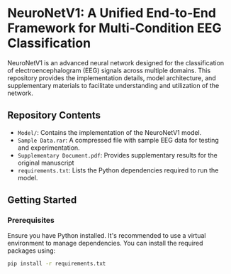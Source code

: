 # NeuroNetV1: A Unified End-to-End Framework for Multi-Condition EEG Classification

NeuroNetV1 is an advanced neural network designed for the classification of electroencephalogram (EEG) signals across multiple domains. This repository provides the implementation details, model architecture, and supplementary materials to facilitate understanding and utilization of the network.

## Repository Contents

- `Model/`: Contains the implementation of the NeuroNetV1 model.
- `Sample Data.rar`: A compressed file with sample EEG data for testing and experimentation.
- `Supplementary Document.pdf`: Provides supplementary results for the original manuscript
- `requirements.txt`: Lists the Python dependencies required to run the model.

## Getting Started

### Prerequisites

Ensure you have Python installed. It's recommended to use a virtual environment to manage dependencies. You can install the required packages using:

```bash
pip install -r requirements.txt
